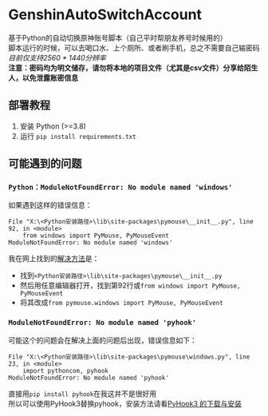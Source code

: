 # GenshinAutoSwitchAccount

基于Python的自动切换原神账号脚本（自己平时帮朋友养号时候用的）<br>
脚本运行的时候，可以去喝口水、上个厕所、或者刷手机，总之不需要自己输密码 <br>
<i>目前仅支持2560 * 1440分辨率</i> <br>
<b>注意：密码均为明文储存，请勿将本地的项目文件（尤其是csv文件）分享给陌生人，以免泄露账密信息</b><br>

## 部署教程

1. 安装 Python (>=3.8)
2. 运行 ```pip install requirements.txt```

## 可能遇到的问题

### ```Python：ModuleNotFoundError: No module named 'windows'```
如果遇到这样的错误信息：
```  
File "X:\<Python安装路径>\lib\site-packages\pymouse\__init__.py", line 92, in <module>
    from windows import PyMouse, PyMouseEvent
ModuleNotFoundError: No module named 'windows'
```
我在网上找到的[解决方法](https://cloud.tencent.com/developer/article/1682994)是：<br>
 - 找到```<Python安装路径>\lib\site-packages\pymouse\__init__.py```<br>
 - 然后用任意编辑器打开，找到第92行或```from windows import PyMouse, PyMouseEvent```<br>
 - 将其改成```from pymouse.windows import PyMouse, PyMouseEvent```

### ```ModuleNotFoundError: No module named 'pyhook'```
可能这个的问题会在解决上面的问题后出现，错误信息如下：
```
File "X:\<Python安装路径>\lib\site-packages\pymouse\windows.py", line 23, in <module>
    import pythoncom, pyhook
ModuleNotFoundError: No module named 'pyhook'
```
直接用```pip install pyhook```在我这并不是很好用<br>
所以可以使用PyHook3替换pyhook，安装方法请看[PyHook3 的下载与安装](https://blog.csdn.net/weixin_45752790/article/details/112503807)
